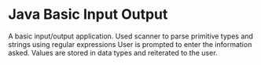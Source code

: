 # Java Basic Input Output
 A basic input/output application.
Used scanner to parse primitive types and strings using regular expressions
User is prompted to enter the information asked.
Values are stored in data types and reiterated to the user.
